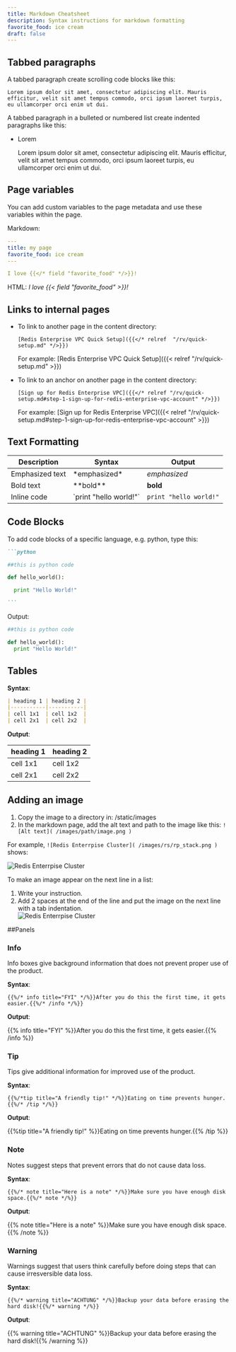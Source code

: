 ```yaml
---
title: Markdown Cheatsheet
description: Syntax instructions for markdown formatting
favorite_food: ice cream
draft: false
---
```

## Tabbed paragraphs

A tabbed paragraph create scrolling code blocks like this:

    Lorem ipsum dolor sit amet, consectetur adipiscing elit. Mauris efficitur, velit sit amet tempus commodo, orci ipsum laoreet turpis, eu ullamcorper orci enim ut dui.

A tabbed paragraph in a bulleted or numbered list create indented paragraphs like this:

* Lorem

    Lorem ipsum dolor sit amet, consectetur adipiscing elit. Mauris efficitur, velit sit amet tempus commodo, orci ipsum laoreet turpis, eu ullamcorper orci enim ut dui.

## Page variables

You can add custom variables to the page metadata and use these variables within the page.

Markdown:
```yaml
---
title: my page
favorite_food: ice cream
---

I love {{</* field "favorite_food" */>}}!
```

HTML: *I love {{< field "favorite_food" >}}!*

## Links to internal pages

* To link to another page in the content directory:

    `[Redis Enterprise VPC Quick Setup]({{</* relref  "/rv/quick-setup.md" */>}})`

    For example: [Redis Enterprise VPC Quick Setup]({{< relref  "/rv/quick-setup.md" >}})

* To link to an anchor on another page in the content directory:

    `[Sign up for Redis Enterprise VPC]({{</* relref "/rv/quick-setup.md#step-1-sign-up-for-redis-enterprise-vpc-account" */>}})`

    For example: [Sign up for Redis Enterprise VPC]({{< relref "/rv/quick-setup.md#step-1-sign-up-for-redis-enterprise-vpc-account" >}})

## Text Formatting

| **Description** | **Syntax** | **Output** |
|-------------|----------------|-------------
| Emphasized text | \*emphasized\* | *emphasized* |
| Bold text | \*\*bold\*\* | **bold** |
| Inline code | \`print "hello world!"\` | `print "hello world!"` |

## Code Blocks

To add code blocks of a specific language, e.g. python, type this:

~~~md
```python

##this is python code

def hello_world():

  print "Hello World!"

```
~~~

Output:

```python
##this is python code

def hello_world():
  print "Hello World!"
```

## Tables

**Syntax**:

```md
| heading 1 | heading 2 |
|-----------|-----------|
| cell 1x1  | cell 1x2  |
| cell 2x1  | cell 2x2  |
```

**Output**:

| heading 1 | heading 2 |
|-----------|-----------|
| cell 1x1  | cell 1x2  |
| cell 2x1  | cell 2x2  |

## Adding an image

1. Copy the image to a directory in: /static/images
1. In the markdown page, add the alt text and path to the image like this:
`![Alt text]( /images/path/image.png )
`

For example, `![Redis Enterrpise Cluster]( /images/rs/rp_stack.png )` shows:

![Redis Enterrpise Cluster]( /images/rs/rp_stack.png )

To make an image appear on the next line in a list:

1. Write your instruction.
1. Add 2 spaces at the end of the line and put the image on the next line with a tab indentation.  
    ![Redis Enterrpise Cluster]( /images/rs/rp_stack.png )

##Panels

### Info

Info boxes give background information that does not prevent proper use of the product.

**Syntax**:

` {{%/* info title="FYI" */%}}After you do this the first time, it gets easier.{{%/* /info */%}} `

**Output**:

{{% info title="FYI" %}}After you do this the first time, it gets easier.{{% /info %}}

### Tip

Tips give additional information for improved use of the product.

**Syntax**:

` {{%/*tip title="A friendly tip!" */%}}Eating on time prevents hunger.{{%/* /tip */%}} `

**Output**:

{{%tip title="A friendly tip!" %}}Eating on time prevents hunger.{{% /tip %}}

### Note

Notes suggest steps that prevent errors that do not cause data loss.

**Syntax**:

` {{%/* note title="Here is a note" */%}}Make sure you have enough disk space.{{%/* note */%}} `

**Output**:

{{% note title="Here is a note" %}}Make sure you have enough disk space.{{% /note %}}

### Warning

Warnings suggest that users think carefully before doing steps that can cause irresversible data loss.

**Syntax**:

` {{%/* warning title="ACHTUNG" */%}}Backup your data before erasing the hard disk!{{%/* warning */%}} `

**Output**:

{{% warning title="ACHTUNG" %}}Backup your data before erasing the hard disk!{{% /warning %}}
